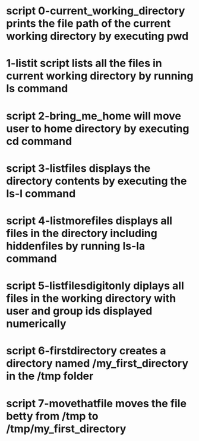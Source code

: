 # script 0-current_working_directory prints the file path of the current working directory by executing pwd

# 1-listit script lists all the files in current working directory by running ls command

# script 2-bring_me_home will move user to home directory by executing cd command

# script 3-listfiles displays the directory contents by executing the ls-l command

# script 4-listmorefiles displays all files in the directory including hiddenfiles by running ls-la command

# script 5-listfilesdigitonly diplays all files in the working directory with user and group ids displayed numerically

# script 6-firstdirectory creates a directory named /my_first_directory in the /tmp folder

# script 7-movethatfile moves the file betty from /tmp to /tmp/my_first_directory
